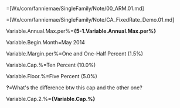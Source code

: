 =[Wx/com/fanniemae/SingleFamily/Note/00_ARM.01.md]

=[Wx/com/fanniemae/SingleFamily/Note/CA_FixedRate_Demo.01.md]

Variable.Annual.Max.per%=<b>{5-1.Variable.Annual.Max.per%}</b>

Variable.Begin.Month=May 2014

Variable.Margin.per%=One and One-Half Percent (1.5%)

Variable.Cap.%=Ten Percent (10.0%)

Variable.Floor.%=Five Percent (5.0%)

<b>?</b>=What's the difference btw this cap and the other one?

Variable.Cap.2.%=<b>{Variable.Cap.%}</b>
